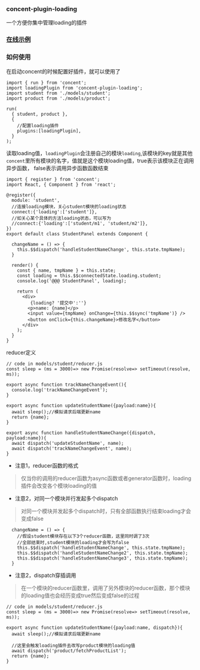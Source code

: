 
### concent-plugin-loading
一个方便你集中管理loading的插件

### [在线示例](https://stackblitz.com/edit/cc-plugin-loading)

### 如何使用
在启动concent的时候配置好插件，就可以使用了
```
import { run } from 'concent';
import loadingPlugin from 'concent-plugin-loading';
import student from './models/student';
import product from './models/product';

run(
  { student, product },
  {
    //配置loading插件
    plugins:[loadingPlugin],
  }
);

```
读取loading值，`loadingPlugin`会注册自己的模块`loading`,该模块的key就是其他`concent`里所有模块的名字，值就是这个模块loading值，true表示该模块正在调用异步函数，
false表示调用异步函数函数结束

```
import { register } from 'concent';
import React, { Component } from 'react';

@register({ 
  module: 'student', 
  //连接loading模块，关心student模块的loading状态
  connect:{'loading':['student']},
  //如关心某个具体的方法loading状态，可以写为
  //connect:{'loading':['student/m1', 'student/m2']},
})
export default class StudentPanel extends Component {

  changeName = () => {
    this.$$dispatch('handleStudentNameChange', this.state.tmpName);
  }

  render() {
    const { name, tmpName } = this.state;
    const loading = this.$$connectedState.loading.student;
    console.log('@@@ StudentPanel', loading);

    return (
      <div>
         {loading? '提交中':''}
        <p>name: {name}</p>
        <input value={tmpName} onChange={this.$$sync('tmpName')} />
        <button onClick={this.changeName}>修改名字</button>
      </div>
    );
  }
}

```
reducer定义
```
// code in models/student/reducer.js
const sleep = (ms = 3000)=> new Promise(resolve=> setTimeout(resolve, ms));

export async function trackNameChangeEvent(){
  console.log('trackNameChangeEvent');
}

export async function updateStudentName({payload:name}){
  await sleep();//模拟请求后端更新name
  return {name};
}

export async function handleStudentNameChange({dispatch, payload:name}){
  await dispatch('updateStudentName', name);
  await dispatch('trackNameChangeEvent', name);
}
```
* 注意1，reducer函数的格式
> 仅当你的调用的reducer函数为async函数或者generator函数时，loading插件会改变各个模块loading的值

* 注意2，对同一个模块并行发起多个dispatch
> 对同一个模块并发起多个dispatch时，只有全部函数执行结束loading才会变成false

```
  changeName = () => {
    //假设student模块存在以下3个reducer函数，这里同时调了3次
    //全部结束时,student模块的loading才会写为false
    this.$$dispatch('handleStudentNameChange', this.state.tmpName);
    this.$$dispatch('handleStudentNameChange2', this.state.tmpName);
    this.$$dispatch('handleStudentNameChange3', this.state.tmpName);
  }
```

* 注意2，dispatch穿插调用
>在一个模块的reducer函数里，调用了另外模块的reducer函数，那个模块的loading值也会经历变成true然后变成false的过程

```
// code in models/student/reducer.js
const sleep = (ms = 3000)=> new Promise(resolve=> setTimeout(resolve, ms));

export async function updateStudentName({payload:name, dispatch}){
  await sleep();//模拟请求后端更新name

  //这里会触发loading插件去改写product模块的loading值
  await dispatch('product/fetchProductList');
  return {name};
}
```